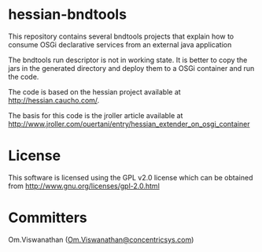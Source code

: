 hessian-bndtools
================

This repository contains several bndtools projects that explain how to consume OSGi declarative services from an external java application

The bndtools run descriptor is not in working state. It is better to copy the jars in the generated directory and deploy them to a OSGi container and run the code.

The code is based on the hessian project available at http://hessian.caucho.com/.

The basis for this code is the jroller article available at http://www.jroller.com/ouertani/entry/hessian_extender_on_osgi_container

License
=======
This software is licensed using the GPL v2.0 license which can be obtained from http://www.gnu.org/licenses/gpl-2.0.html

Committers
==========
Om.Viswanathan (Om.Viswanathan@concentricsys.com)




